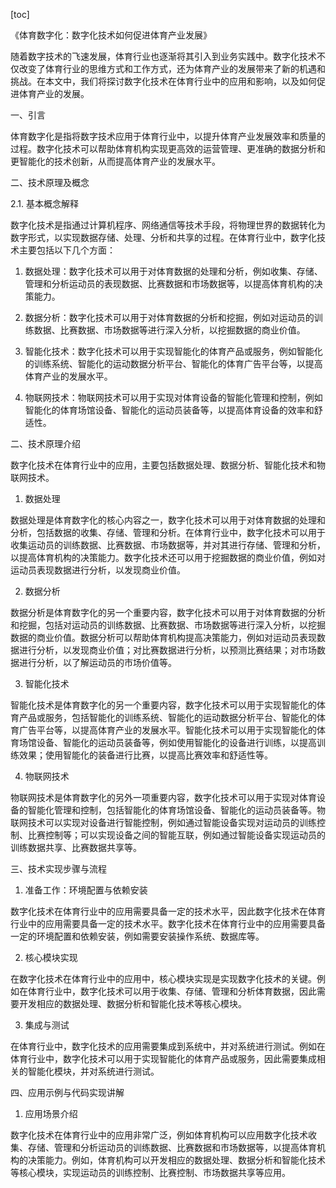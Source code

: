 
[toc]                    
                
                
《体育数字化：数字化技术如何促进体育产业发展》

随着数字技术的飞速发展，体育行业也逐渐将其引入到业务实践中。数字化技术不仅改变了体育行业的思维方式和工作方式，还为体育产业的发展带来了新的机遇和挑战。在本文中，我们将探讨数字化技术在体育行业中的应用和影响，以及如何促进体育产业的发展。

一、引言

体育数字化是指将数字技术应用于体育行业中，以提升体育产业发展效率和质量的过程。数字化技术可以帮助体育机构实现更高效的运营管理、更准确的数据分析和更智能化的技术创新，从而提高体育产业的发展水平。

二、技术原理及概念

2.1. 基本概念解释

数字化技术是指通过计算机程序、网络通信等技术手段，将物理世界的数据转化为数字形式，以实现数据存储、处理、分析和共享的过程。在体育行业中，数字化技术主要包括以下几个方面：

1. 数据处理：数字化技术可以用于对体育数据的处理和分析，例如收集、存储、管理和分析运动员的表现数据、比赛数据和市场数据等，以提高体育机构的决策能力。

2. 数据分析：数字化技术可以用于对体育数据的分析和挖掘，例如对运动员的训练数据、比赛数据、市场数据等进行深入分析，以挖掘数据的商业价值。

3. 智能化技术：数字化技术可以用于实现智能化的体育产品或服务，例如智能化的训练系统、智能化的运动数据分析平台、智能化的体育广告平台等，以提高体育产业的发展水平。

4. 物联网技术：物联网技术可以用于实现对体育设备的智能化管理和控制，例如智能化的体育场馆设备、智能化的运动员装备等，以提高体育设备的效率和舒适性。

二、技术原理介绍

数字化技术在体育行业中的应用，主要包括数据处理、数据分析、智能化技术和物联网技术。

1. 数据处理

数据处理是体育数字化的核心内容之一，数字化技术可以用于对体育数据的处理和分析，包括数据的收集、存储、管理和分析。在体育行业中，数字化技术可以用于收集运动员的训练数据、比赛数据、市场数据等，并对其进行存储、管理和分析，以提高体育机构的决策能力。数字化技术还可以用于挖掘数据的商业价值，例如对运动员表现数据进行分析，以发现商业价值。

2. 数据分析

数据分析是体育数字化的另一个重要内容，数字化技术可以用于对体育数据的分析和挖掘，包括对运动员的训练数据、比赛数据、市场数据等进行深入分析，以挖掘数据的商业价值。数据分析可以帮助体育机构提高决策能力，例如对运动员表现数据进行分析，以发现商业价值；对比赛数据进行分析，以预测比赛结果；对市场数据进行分析，以了解运动员的市场价值等。

3. 智能化技术

智能化技术是体育数字化的另一个重要内容，数字化技术可以用于实现智能化的体育产品或服务，包括智能化的训练系统、智能化的运动数据分析平台、智能化的体育广告平台等，以提高体育产业的发展水平。智能化技术可以用于实现智能化的体育场馆设备、智能化的运动员装备等，例如使用智能化的设备进行训练，以提高训练效果；使用智能化的装备进行比赛，以提高比赛效率和舒适性等。

4. 物联网技术

物联网技术是体育数字化的另外一项重要内容，数字化技术可以用于实现对体育设备的智能化管理和控制，包括智能化的体育场馆设备、智能化的运动员装备等。物联网技术可以实现对设备进行智能控制，例如通过智能设备实现对运动员的训练控制、比赛控制等；可以实现设备之间的智能互联，例如通过智能设备实现运动员的训练数据共享、比赛数据共享等。

三、技术实现步骤与流程

1. 准备工作：环境配置与依赖安装

数字化技术在体育行业中的应用需要具备一定的技术水平，因此数字化技术在体育行业中的应用需要具备一定的技术水平。数字化技术在体育行业中的应用需要具备一定的环境配置和依赖安装，例如需要安装操作系统、数据库等。

2. 核心模块实现

在数字化技术在体育行业中的应用中，核心模块实现是实现数字化技术的关键。例如在体育行业中，数字化技术可以用于收集、存储、管理和分析体育数据，因此需要开发相应的数据处理、数据分析和智能化技术等核心模块。

3. 集成与测试

在体育行业中，数字化技术的应用需要集成到系统中，并对系统进行测试。例如在体育行业中，数字化技术可以用于实现智能化的体育产品或服务，因此需要集成相关的智能化模块，并对系统进行测试。

四、应用示例与代码实现讲解

1. 应用场景介绍

数字化技术在体育行业中的应用非常广泛，例如体育机构可以应用数字化技术收集、存储、管理和分析运动员的训练数据、比赛数据和市场数据等，以提高体育机构的决策能力。例如，体育机构可以开发相应的数据处理、数据分析和智能化技术等核心模块，实现运动员的训练控制、比赛控制、市场数据共享等应用。

